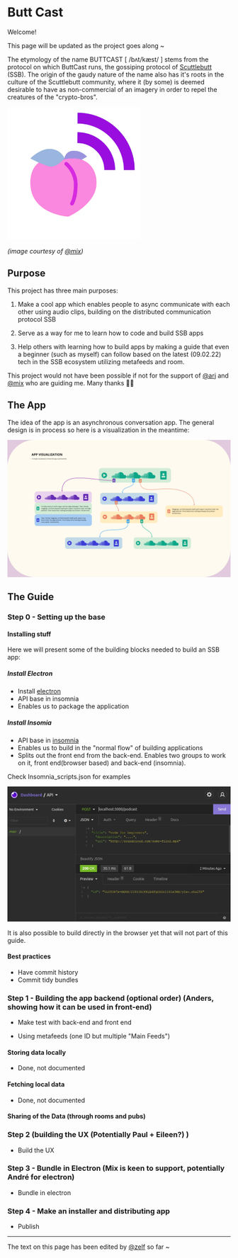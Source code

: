 # Butt Cast

Welcome!

This page will be updated as the project goes along ~

The etymology of the name BUTTCAST [ /bʌt/kæst/ ] stems from the protocol on which ButtCast runs, the gossiping protocol of [Scuttlebutt](https://scuttlebutt.nz/) (SSB). The origin of the gaudy nature of the name also has it's roots in the culture of the Scuttlebutt community, where it (by some) is deemed desirable to have as non-commercial of an imagery in order to repel the creatures of the "crypto-bros".   

<img src="./buttCastLogo.png" alt="drawing" width="300"/>

*(image courtesy of [@mix](https://github.com/mixmix))*


## Purpose

This project has three main purposes: 

1. Make a cool app which enables people to async communicate with each other using audio clips, building on the distributed communication protocol SSB

2. Serve as a way for me to learn how to code and build SSB apps

3. Help others with learning how to build apps by making a guide that even a beginner (such as myself) can follow based on the latest (09.02.22) tech in the SSB ecosystem utilizing metafeeds and room. 

This project would not have been possible if not for the support of [@arj](https://github.com/arj03) and [@mix](https://github.com/mixmix) who are guiding me. Many thanks 🙏🌸

## The App 

The idea of the app is an asynchronous conversation app. The general design is in process so here is a visualization in the meantime:

![](./AppVisualizing.jpg)

## The Guide

### Step 0 - Setting up the base

#### Installing stuff
Here we will present some of the building blocks needed to build an SSB app:

##### Install Electron
- Install [electron](https://www.electronjs.org/) 
- API base in insomnia
- Enables us to package the application

##### Install Insomia 

- API base in [insomnia](https://insomnia.rest/download
)
- Enables us to build in the "normal flow" of building applications
- Splits out the front end from the back-end. Enables two groups to work on it, front end(browser based) and back-end (insomnia).

Check Insomnia_scripts.json for examples

![](./insomnia.jpg)

It is also possible to build directly in the browser yet that will not part of this guide.

#### Best practices 
- Have commit history 
- Commit tidy bundles

### Step 1 - Building the app backend (optional order) (Anders, showing how it can be used in front-end)

- Make test with back-end and front end

- Using metafeeds (one ID but multiple "Main Feeds")

#### Storing data locally 
- Done, not documented

#### Fetching local data
- Done, not documented 

#### Sharing of the Data (through rooms and pubs)

### Step 2 (building the UX (Potentially Paul + Eileen?) )
- Build the UX

### Step 3 - Bundle in Electron (Mix is keen to support, potentially André for electron)
- Bundle in electron

### Step 4 - Make an installer and distributing app 
- Publish


______
The text on this page has been edited by [@zelf](https://github.com/ZELFs) so far ~


